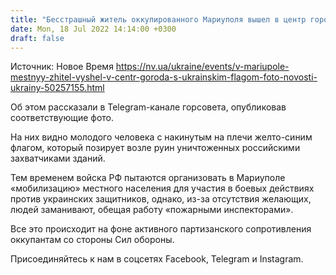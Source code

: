 ```yaml
---
title: "Бесстрашный житель оккупированного Мариуполя вышел в центр города с украинским флагом — фото"
date: Mon, 18 Jul 2022 14:14:00 +0300
draft: false
---
```

Источник: Новое Время https://nv.ua/ukraine/events/v-mariupole-mestnyy-zhitel-vyshel-v-centr-goroda-s-ukrainskim-flagom-foto-novosti-ukrainy-50257155.html


Об этом рассказали в Telegram-канале горсовета, опубликовав соответствующие фото.

На них видно молодого человека с накинутым на плечи желто-синим флагом, который позирует возле руин уничтоженных российскими захватчиками зданий.

Тем временем войска РФ пытаются организовать в Мариуполе «мобилизацию» местного населения для участия в боевых действиях против украинских защитников, однако, из-за отсутствия желающих, людей заманивают, обещая работу «пожарными инспекторами».

Все это происходит на фоне активного партизанского сопротивления оккупантам со стороны Сил обороны.

Присоединяйтесь к нам в соцсетях Facebook, Telegram и Instagram.
